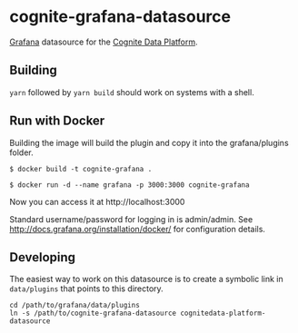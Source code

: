 # cognite-grafana-datasource

[Grafana](https://grafana.com/) datasource for the
[Cognite Data Platform](https://cognite.com/).

## Building

`yarn` followed by `yarn build` should work on systems with a shell.

## Run with Docker

Building the image will build the plugin and copy it into the grafana/plugins folder.

`$ docker build -t cognite-grafana .`

`$ docker run -d --name grafana -p 3000:3000 cognite-grafana`

Now you can access it at http://localhost:3000

Standard username/password for logging in is admin/admin. See
http://docs.grafana.org/installation/docker/ for configuration details.

## Developing

The easiest way to work on this datasource is to create a symbolic link
in `data/plugins` that points to this directory.

```shell
cd /path/to/grafana/data/plugins
ln -s /path/to/cognite-grafana-datasource cognitedata-platform-datasource
```
